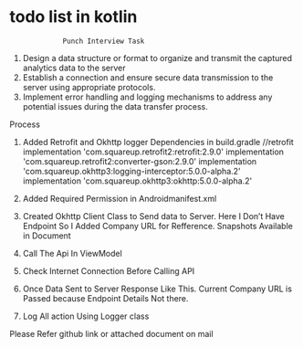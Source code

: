 # todo list in kotlin
                 Punch Interview Task

1. Design a data structure or format to organize and transmit the captured analytics data to the
server
2. Establish a connection and ensure secure data transmission to the server using appropriate
   protocols. 
3. Implement error handling and logging mechanisms to address any potential issues during the
   data transfer process.

Process

1. Added Retrofit and Okhttp logger Dependencies in build.gradle
   //retrofit
   implementation 'com.squareup.retrofit2:retrofit:2.9.0'
   implementation 'com.squareup.retrofit2:converter-gson:2.9.0'
   implementation 'com.squareup.okhttp3:logging-interceptor:5.0.0-alpha.2'
   implementation 'com.squareup.okhttp3:okhttp:5.0.0-alpha.2'

2. Added Required Permission in Androidmanifest.xml
   <uses-permission android:name="android.permission.INTERNET"/>
   <uses-permission android:name="android.permission.ACCESS_NETWORK_STATE" />

3. Created Okhttp Client Class to Send data to Server. Here I Don’t Have Endpoint So I Added
   Company URL for Refference. Snapshots Available in Document

4. Call The Api In ViewModel

5. Check Internet Connection Before Calling API

6. Once Data Sent to Server Response Like This. Current Company URL is Passed because
    Endpoint Details Not there.

7. Log All action Using Logger class

Please Refer github link or attached document on mail


